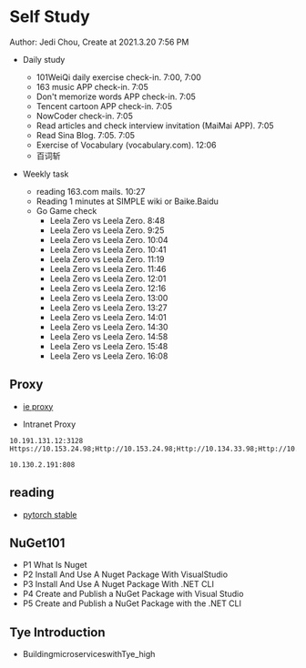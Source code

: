# Self Study

Author: Jedi Chou, Create at 2021.3.20 7:56 PM

* Daily study
  * 101WeiQi daily exercise check-in. 7:00, 7:00
  * 163 music APP check-in. 7:05
  * Don't memorize words APP check-in. 7:05
  * Tencent cartoon APP check-in. 7:05
  * NowCoder check-in. 7:05
  * Read articles and check interview invitation (MaiMai APP). 7:05
  * Read Sina Blog. 7:05. 7:05
  * Exercise of Vocabulary (vocabulary.com). 12:06
  * 百词斩

* Weekly task
  * reading 163.com mails. 10:27
  * Reading 1 minutes at SIMPLE wiki or Baike.Baidu
  * Go Game check
    * Leela Zero vs Leela Zero. 8:48
    * Leela Zero vs Leela Zero. 9:25
    * Leela Zero vs Leela Zero. 10:04
    * Leela Zero vs Leela Zero. 10:41
    * Leela Zero vs Leela Zero. 11:19
    * Leela Zero vs Leela Zero. 11:46
    * Leela Zero vs Leela Zero. 12:01
    * Leela Zero vs Leela Zero. 12:16
    * Leela Zero vs Leela Zero. 13:00
    * Leela Zero vs Leela Zero. 13:27
    * Leela Zero vs Leela Zero. 14:01
    * Leela Zero vs Leela Zero. 14:30
    * Leela Zero vs Leela Zero. 14:58
    * Leela Zero vs Leela Zero. 15:48
    * Leela Zero vs Leela Zero. 16:08

## Proxy

* [ie proxy](Https://10.153.24.98;Http://10.153.24.98;Http://10.134.33.98;Http://10.98.29.190;Https://Ca.Foxconn.Com;Http://Ca.Foxconn.Com;Http://esign.efoxconn.com;Http://ks.esign.efoxconn.com;Http://evouchers.efoxconn.com;Http://emvouchers.efoxconn.com;10.*;10.*;*.efoxconn.com;*.foxconn.com;*.moko.cc;*.163.com;*.mm131.com;*.mmjpg.com;*.jd.com;*.github.com;github.com;pan.baidu.com;https://ssl.mail.163.com;*.weibo.com;developer.aliyun.com;*.bilibili.com;*.adobe.com;*.elastic.co;*.sina.com.cn;transfer.efoxconn.com;*.qq.com;*.cnblogs.com;*.youdao.com;*.blogspot.com;*.youdao.com;*.yinxiang.com;*.youku.com;*.iteye.com;*.layui.com;*.amazeui.org;*.golang.org;www.0daydown.com;*.minmaxtec.com)

* Intranet Proxy

```text
10.191.131.12:3128
Https://10.153.24.98;Http://10.153.24.98;Http://10.134.33.98;Http://10.98.29.190;Https://Ca.Foxconn.Com;Http://Ca.Foxconn.Com;Http://esign.efoxconn.com;Http://ks.esign.efoxconn.com;Http://evouchers.efoxconn.com;Http://emvouchers.efoxconn.com

10.130.2.191:808
```

## reading

* [pytorch stable](https://download.pytorch.org/whl/torch_stable.html)

## NuGet101

* P1 What Is Nuget
* P2 Install And Use A Nuget Package With VisualStudio
* P3 Install And Use A Nuget Package With .NET CLI
* P4 Create and Publish a NuGet Package with Visual Studio
* P5 Create and Publish a NuGet Package with the .NET CLI

## Tye Introduction

* BuildingmicroserviceswithTye_high
